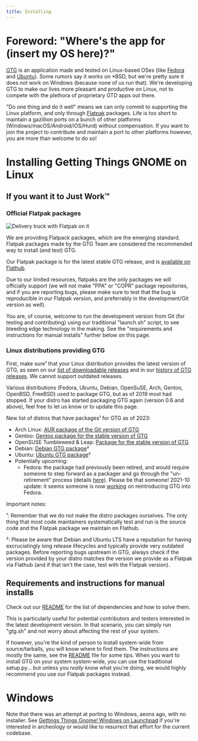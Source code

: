 ```yaml
---
title: Installing
---
```


# Foreword: "Where's the app for (insert my OS here)?"

[GTG](index) is an application made and tested on Linux-based OSes
(like [Fedora](https://getfedora.org) and [Ubuntu](https://ubuntu.com)).
Some rumors say it works on \*BSD, but we're pretty sure it does *not*
work on Windows (because none of us run that). We're developing GTG to
make our lives more pleasant and productive on Linux, not to compete
with the plethora of proprietary GTD apps out there.

"Do one thing and do it well" means we can only commit to supporting the
Linux platform, and only through [Flatpak](https://flatpak.org/)
packages. Life is too short to maintain a gazillion ports on a bunch of
other platforms (Windows/macOS/Android/iOS/Hurd) without compensation.
If you want to join the project to contribute and maintain a port to
other platforms however, you are more than welcome to do so!

# Installing Getting Things GNOME on Linux

## If you want it to Just Work™

### Official Flatpak packages

![](https://flatpak.org/img/delivery_truck2-bb72338f.png "Delivery truck with Flatpak on it")

We are providing Flatpack packages, which are the emerging standard.
Flatpak packages made by the GTG Team are considered the recommended way
to install (and test) GTG.

Our Flatpak package is for the latest stable GTG release, and is
[available on Flathub](https://flathub.org/apps/details/org.gnome.GTG).

Due to our limited resources, flatpaks are the only packages we will
officially support (we will not make "PPA" or "COPR" package
repositories, and if you are reporting bugs, please make sure to test
that the bug is reproducible in our Flatpak version, and preferrably in
the development/Git version as well).

You are, of course, welcome to run the development version from Git (for
testing and contributing) using our traditional "launch.sh" script, to
see bleeding edge technology in the making. See the "requirements and
instructions for manual installs" further below on this page.

### Linux distributions providing GTG

First, make sure¹ that your Linux distribution provides the latest
version of GTG, as seen on our [list of downloadable releases](https://github.com/getting-things-gnome/gtg/releases) and in
our [history of GTG releases](release_names). We cannot
support outdated releases.

Various distributions (Fedora, Ubuntu, Debian, OpenSuSE, Arch, Gentoo,
OpenBSD, FreeBSD) used to package GTG, but as of 2019 most had stopped.
If your distro has started packaging GTG again (version 0.6 and above),
feel free to let us know or to update this page.

New list of distros that have packages¹ for GTG as of 2023:

- Arch Linux: [AUR package of the Git version of GTG](https://aur.archlinux.org/packages/gtg-git/)
- Gentoo: [Gentoo package for the stable version of GTG](https://packages.gentoo.org/packages/app-office/gtg)
- OpenSUSE Tumbleweed & Leap: [Package for the stable version of GTG](https://software.opensuse.org/package/gtg)
- Debian: [Debian GTG package](https://tracker.debian.org/pkg/gtg)²
- Ubuntu: [Ubuntu GTG package](https://packages.ubuntu.com/lunar/gtg)²
- Potentially upcoming:
  - Fedora: the package had previously been retired, and would
    require someone to step forward as a packager and go through the
    "un-retirement" process (details
    [here](https://bugzilla.redhat.com/show_bug.cgi?id=1573480#c9)).
    Please be that someone! 2021-10 update: it seems someone is now
    [working](https://github.com/getting-things-gnome/gtg/issues/709)
    on reintroducing GTG into Fedora.

Important notes:

¹: Remember that we do not make the distro packages ourselves. The only
thing that most code maintainers systematically test and run is the
source code and the Flatpak package we maintain on Flathub.

²: Please be aware that Debian and Ubuntu LTS have a reputation for
having excruciatingly long release lifecycles and typically provide very
outdated packages. Before reporting bugs upstream in GTG, always check
if the version provided by your distro matches the version we provide as
a Flatpak via Flathub (and if that isn't the case, test with the Flatpak
version).

## Requirements and instructions for manual installs

Check out our
[README](https://github.com/getting-things-gnome/gtg/blob/master/README.md)
for the list of dependencies and how to solve them.

This is particularly useful for potential contributors and testers
interested in the latest development version. In that scenario, you can
simply run "gtg.sh" and not worry about affecting the rest of your
system.

If however, you're the kind of person to install system-wide from
source/tarballs, you will know where to find them. The instructions are
mostly the same, see the
[README](https://github.com/getting-things-gnome/gtg/blob/master/README.md)
file for some tips. When you want to install GTG on your system
system-wide, you can use the traditional setup.py... but unless you
*really* know what you're doing, we would highly recommend you use our
Flatpak packages instead.

# Windows

Note that there was an attempt at porting to Windows, aeons ago, with no
installer. See [Gettings Things Gnome! Windows on Launchpad](https://launchpad.net/gtg-win) if you're interested in
archeology or would like to resurrect that effort for the current
codebase.
